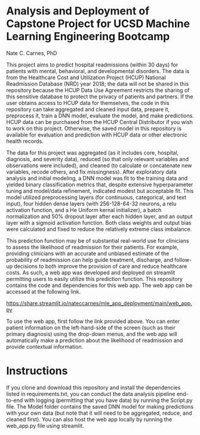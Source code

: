 # Analysis and Deployment of Capstone Project for UCSD Machine Learning Engineering Bootcamp
Nate C. Carnes, PhD

This project aims to predict hospital readmissions (within 30 days) for patients with mental, behavioral, and developmental disorders. The data is from the Healthcare Cost and Utilization Project (HCUP) National Readmission Database (NRD) year 2018; the data will not be shared in this repository because the HCUP Data Use Agreement restricts the sharing of this sensitive database to protect the privacy of patients and partners. If the user obtains access to HCUP data for themselves, the code in this repository can take aggregated and cleaned input data, prepare it, preprocess it, train a DNN model, evaluate the model, and make predictions. HCUP data can be purchased from the HCUP Central Distributor if you wish to work on this project. Otherwise, the saved model in this repository is available for evaluation and prediction with HCUP data or other electronic health records.

The data for this project was aggregated (as it includes core, hospital, diagnosis, and severity data), reduced (so that only relevant variables and observations were included), and cleaned (to calculate or concatenate new variables, recode others, and fix missingness). After exploratory data analysis and initial modeling, a DNN model was fit to the training data and yielded binary classification metrics that, despite extensive hyperparameter tuning and model/data refinement, indicated modest but acceptable fit. This model utilized preprocessing layers (for continuous, categorical, and text input), four hidden dense layers (with 256-128-64-32 neurons, a relu activation function, and a He Uniform kernal initializer), a batch normalization and 50% dropout layer after each hidden layer, and an output layer with a sigmoid activation function. Both class weights and output bias were calculated and fixed to reduce the relatively extreme class imbalance.

This prediction function may be of substantial real-world use for clinicians to assess the likelihood of readmission for their patients. For example, providing clinicians with an accurate and unbiased estimate of the probability of readmission can help guide treatment, discharge, and follow-up decisions to both improve the provision of care and reduce healthcare costs. As such, a web app was developed and deployed on streamlit permitting users to easily utilize this prediction function. This repository contains the code and dependencies for this web app. The web app can be accessed at the following link.

https://share.streamlit.io/nateccarnes/mle_app_deployment/main/web_app.py

To use the web app, first follow the link provided above. You can enter patient information on the left-hand-side of the screen (such as their primary diagnosis) using the drop-down menus, and the web app will automatically make a prediction about the likelihood of readmission and provide contextual information.

# Instructions

If you clone and download this repository and install the dependencies listed in requirements.txt, you can conduct the data analysis pipeline end-to-end with logging (permitting that you have data) by running the Script.py file. The Model folder contains the saved DNN model for making predictions with your own data (but note that it will need to be aggregated, reduce, and cleaned first). You can also host the web app locally by running the web_app.py file using streamlit.
